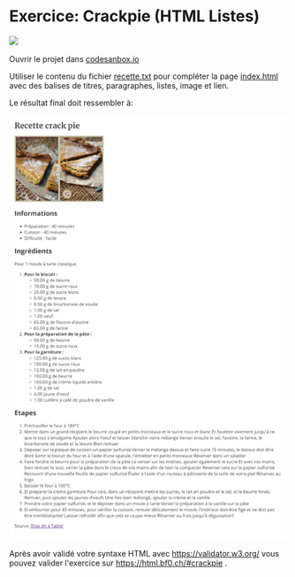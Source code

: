# Exercice: Crackpie (HTML Listes)

[![](https://codesandbox.io/static/img/play-codesandbox.svg)](https://codesandbox.io/s/github/bfritscher/cours-html-exercices/tree/master/HTML_Listes_Crackpie)


Ouvrir le projet dans [codesanbox.io](https://codesandbox.io/s/github/bfritscher/cours-html-exercices/tree/master/HTML_Listes_Crackpie)

Utiliser le contenu du fichier [recette.txt](recette.txt) pour compléter la page [index.html](index.html) avec des balises de titres, paragraphes, listes, image et lien.

Le résultat final doit ressembler à:

 ![](apercu.png)

Après avoir validé votre syntaxe HTML avec https://validator.w3.org/ vous pouvez valider l'exercice sur https://html.bf0.ch/#crackpie .
